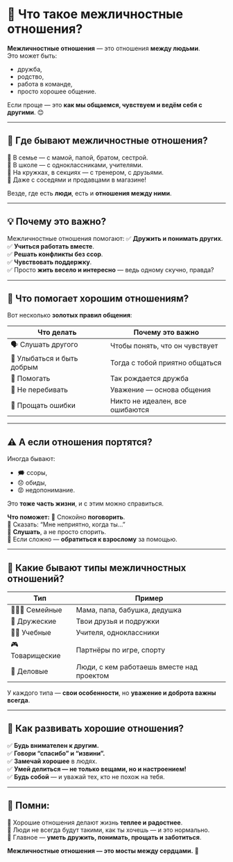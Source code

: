 # 🤝 Что такое межличностные отношения?

**Межличностные отношения** — это отношения **между людьми**.  
Это может быть:
- дружба,  
- родство,  
- работа в команде,  
- просто хорошее общение.

Если проще — это **как мы общаемся, чувствуем и ведём себя с другими**. 😊

---

## 👥 Где бывают межличностные отношения?

🔹 В семье — с мамой, папой, братом, сестрой.  
🔹 В школе — с одноклассниками, учителями.  
🔹 На кружках, в секциях — с тренером, с друзьями.  
🔹 Даже с соседями и продавцами в магазине!

Везде, где есть **люди**, есть и **отношения между ними**.

---

## 💡 Почему это важно?

Межличностные отношения помогают:
✅ **Дружить и понимать других**.  
✅ **Учиться работать вместе**.  
✅ **Решать конфликты без ссор**.  
✅ **Чувствовать поддержку**.  
✅ Просто **жить весело и интересно** — ведь одному скучно, правда?

---

## 💬 Что помогает хорошим отношениям?

Вот несколько **золотых правил общения**:

| Что делать | Почему это важно |
|------------|------------------|
| 🗣 Слушать другого | Чтобы понять, что он чувствует |
| 🙂 Улыбаться и быть добрым | Тогда с тобой приятно общаться |
| 🙋 Помогать | Так рождается дружба |
| 🧘 Не перебивать | Уважение — основа общения |
| 🤗 Прощать ошибки | Никто не идеален, все ошибаются |

---

## ⚠️ А если отношения портятся?

Иногда бывают:
- 🗯 ссоры,  
- 😞 обиды,  
- 😡 недопонимание.

Это **тоже часть жизни**, и с этим можно справиться.

**Что поможет:**
🔹 Спокойно **поговорить**.  
🔹 Сказать: “Мне неприятно, когда ты…”  
🔹 **Слушать**, а не просто спорить.  
🔹 Если сложно — **обратиться к взрослому** за помощью.

---

## 👫 Какие бывают типы межличностных отношений?

| Тип | Пример |
|-----|--------|
| 👨‍👩‍👧 Семейные | Мама, папа, бабушка, дедушка |
| 🧒 Дружеские | Твои друзья и подружки |
| 👨‍🏫 Учебные | Учителя, одноклассники |
| 🎮 Товарищеские | Партнёры по игре, спорту |
| 🤝 Деловые | Люди, с кем работаешь вместе над проектом |

У каждого типа — **свои особенности**, но **уважение и доброта важны всегда**.

---

## 🌱 Как развивать хорошие отношения?

✅ **Будь внимателен к другим.**  
✅ **Говори “спасибо” и “извини”.**  
✅ **Замечай хорошее** в людях.  
✅ **Умей делиться — не только вещами, но и настроением!**  
✅ **Будь собой** — и уважай тех, кто не похож на тебя.

---

## 🌟 Помни:

🔸 Хорошие отношения делают жизнь **теплее и радостнее**.  
🔸 Люди не всегда будут такими, как ты хочешь — и это нормально.  
🔸 Главное — **уметь дружить, понимать, прощать и заботиться**.

**Межличностные отношения — это мосты между сердцами.** 💖

